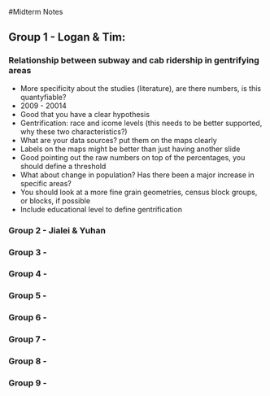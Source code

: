 #Midterm Notes

## Group 1 - Logan & Tim:
### Relationship between subway and cab ridership in gentrifying areas
* More specificity about the studies (literature), are there numbers, is this quantyfiable?
* 2009 - 20014
* Good that you have a clear hypothesis
* Gentrification: race and icome levels (this needs to be better supported, why these two characteristics?)
* What are your data sources? put them on the maps clearly
* Labels on the maps might be better than just having another slide
* Good pointing out the raw numbers on top of the percentages, you should define a threshold
* What about change in population? Has there been a major increase in specific areas?
* You should look at a more fine grain geometries, census block groups, or blocks, if possible
* Include educational level to define gentrification

### Group 2 - Jialei & Yuhan
###

### Group 3 -

### Group 4 -

### Group 5 -

### Group 6 -

### Group 7 -

### Group 8 -

### Group 9 -
